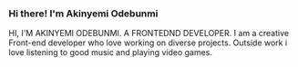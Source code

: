 ### Hi there! I'm Akinyemi Odebunmi

HI, I'M AKINYEMI ODEBUNMI.
A FRONTEDND DEVELOPER.
I am a creative Front-end developer who love working on diverse projects.
Outside work i love listening to good music and playing video games.
<!--
**YemiYemz/YemiYemz** is a ✨ _special_ ✨ repository because its `README.md` (this file) appears on your GitHub profile.

Here are some ideas to get you started:

- 🔭 I’m currently working on ... a Figma project
- 🌱 I’m currently learning ... Frontend and Figma
- 👯 I’m looking to collaborate on ... various Frontend and Figma Projects
- 🤔 I’m looking for help with ...
- 💬 Ask me about ... 
- 📫 How to reach me: ... @akinyemiopemipo
- 😄 Pronouns: ... His/Him
- ⚡ Fun fact: ... i love listening to Music, watching Tv shows and Movies and playing video games
-->
